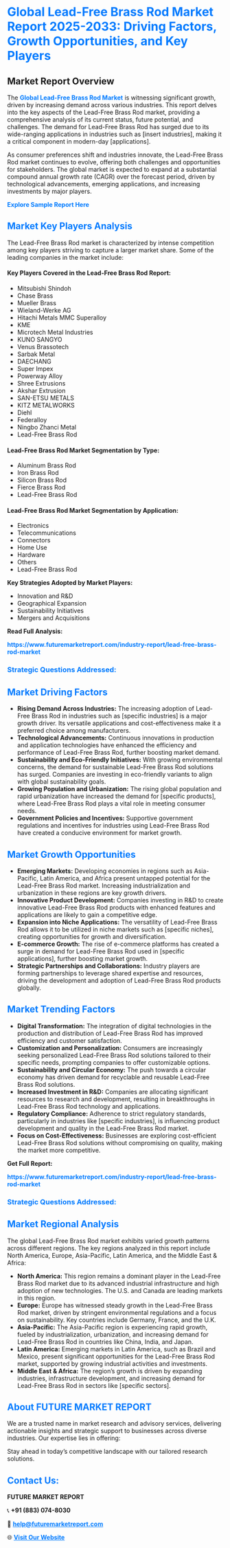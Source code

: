 <h1 style="color: #007BFF;">Global Lead-Free Brass Rod Market Report 2025-2033: Driving Factors, Growth Opportunities, and Key Players</h1>

<section id="overview">
<h2>Market Report Overview</h2>
<p>The <a href="https://www.futuremarketreport.com/industry-report/lead-free-brass-rod-market" style="color: #007BFF; text-decoration: none;"><strong>Global Lead-Free Brass Rod Market</strong></a> is witnessing significant growth, driven by increasing demand across various industries. This report delves into the key aspects of the Lead-Free Brass Rod market, providing a comprehensive analysis of its current status, future potential, and challenges. The demand for Lead-Free Brass Rod has surged due to its wide-ranging applications in industries such as [insert industries], making it a critical component in modern-day [applications].</p>
<p>As consumer preferences shift and industries innovate, the Lead-Free Brass Rod market continues to evolve, offering both challenges and opportunities for stakeholders. The global market is expected to expand at a substantial compound annual growth rate (CAGR) over the forecast period, driven by technological advancements, emerging applications, and increasing investments by major players.</p>
</section>

<section id="overview">
<p><a href="https://www.futuremarketreport.com/request-sample/reportId=107964" style="color: #007BFF; text-decoration: none;"><strong>Explore Sample Report Here</strong></a></p>
</section>

<section id="key-players">
<h2 style="color: #007BFF;">Market Key Players Analysis</h2>
<p>The Lead-Free Brass Rod market is characterized by intense competition among key players striving to capture a larger market share. Some of the leading companies in the market include:</p>
<h4>Key Players Covered in the Lead-Free Brass Rod Report:</h4>
<ul><li>Mitsubishi Shindoh</li><li>Chase Brass</li><li>Mueller Brass</li><li>Wieland-Werke AG</li><li>Hitachi Metals MMC Superalloy</li><li>KME</li><li>Microtech Metal Industries</li><li>KUNO SANGYO</li><li>Venus Brassotech</li><li>Sarbak Metal</li><li>DAECHANG</li><li>Super Impex</li><li>Powerway Alloy</li><li>Shree Extrusions</li><li>Akshar Extrusion</li><li>SAN-ETSU METALS</li><li>KITZ METALWORKS</li><li>Diehl</li><li>Federalloy</li><li>Ningbo Zhanci Metal</li><li>Lead-Free Brass Rod</li></ul>
<h4>Lead-Free Brass Rod Market Segmentation by Type:</h4>
<ul><li>Aluminum Brass Rod</li><li>Iron Brass Rod</li><li>Silicon Brass Rod</li><li>Fierce Brass Rod</li><li>Lead-Free Brass Rod</li></ul>

<h4>Lead-Free Brass Rod Market Segmentation by Application:</h4>
<ul><li>Electronics</li><li>Telecommunications</li><li>Connectors</li><li>Home Use</li><li>Hardware</li><li>Others</li><li>Lead-Free Brass Rod</li></ul>
<p><strong>Key Strategies Adopted by Market Players:</strong></p>
<ul>
<li>Innovation and R&D</li>
<li>Geographical Expansion</li>
<li>Sustainability Initiatives</li>
<li>Mergers and Acquisitions</li>
</ul>
</section>

<section>
<p><strong>Read Full Analysis: </strong></p><a href="https://www.futuremarketreport.com/industry-report/lead-free-brass-rod-market" style="color: #007BFF; text-decoration: none;"><strong>https://www.futuremarketreport.com/industry-report/lead-free-brass-rod-market</strong></a>
<h3 style="color: #007BFF;">Strategic Questions Addressed:</h3>
</section>

<section id="driving-factors">
<h2 style="color: #007BFF;">Market Driving Factors</h2>
<ul>
<li><strong>Rising Demand Across Industries:</strong> The increasing adoption of Lead-Free Brass Rod in industries such as [specific industries] is a major growth driver. Its versatile applications and cost-effectiveness make it a preferred choice among manufacturers.</li>
<li><strong>Technological Advancements:</strong> Continuous innovations in production and application technologies have enhanced the efficiency and performance of Lead-Free Brass Rod, further boosting market demand.</li>
<li><strong>Sustainability and Eco-Friendly Initiatives:</strong> With growing environmental concerns, the demand for sustainable Lead-Free Brass Rod solutions has surged. Companies are investing in eco-friendly variants to align with global sustainability goals.</li>
<li><strong>Growing Population and Urbanization:</strong> The rising global population and rapid urbanization have increased the demand for [specific products], where Lead-Free Brass Rod plays a vital role in meeting consumer needs.</li>
<li><strong>Government Policies and Incentives:</strong> Supportive government regulations and incentives for industries using Lead-Free Brass Rod have created a conducive environment for market growth.</li>
</ul>
</section>

<section id="growth-opportunities">
<h2 style="color: #007BFF;">Market Growth Opportunities</h2>
<ul>
<li><strong>Emerging Markets:</strong> Developing economies in regions such as Asia-Pacific, Latin America, and Africa present untapped potential for the Lead-Free Brass Rod market. Increasing industrialization and urbanization in these regions are key growth drivers.</li>
<li><strong>Innovative Product Development:</strong> Companies investing in R&D to create innovative Lead-Free Brass Rod products with enhanced features and applications are likely to gain a competitive edge.</li>
<li><strong>Expansion into Niche Applications:</strong> The versatility of Lead-Free Brass Rod allows it to be utilized in niche markets such as [specific niches], creating opportunities for growth and diversification.</li>
<li><strong>E-commerce Growth:</strong> The rise of e-commerce platforms has created a surge in demand for Lead-Free Brass Rod used in [specific applications], further boosting market growth.</li>
<li><strong>Strategic Partnerships and Collaborations:</strong> Industry players are forming partnerships to leverage shared expertise and resources, driving the development and adoption of Lead-Free Brass Rod products globally.</li>
</ul>
</section>

<section id="trending-factors">
<h2 style="color: #007BFF;">Market Trending Factors</h2>
<ul>
<li><strong>Digital Transformation:</strong> The integration of digital technologies in the production and distribution of Lead-Free Brass Rod has improved efficiency and customer satisfaction.</li>
<li><strong>Customization and Personalization:</strong> Consumers are increasingly seeking personalized Lead-Free Brass Rod solutions tailored to their specific needs, prompting companies to offer customizable options.</li>
<li><strong>Sustainability and Circular Economy:</strong> The push towards a circular economy has driven demand for recyclable and reusable Lead-Free Brass Rod solutions.</li>
<li><strong>Increased Investment in R&D:</strong> Companies are allocating significant resources to research and development, resulting in breakthroughs in Lead-Free Brass Rod technology and applications.</li>
<li><strong>Regulatory Compliance:</strong> Adherence to strict regulatory standards, particularly in industries like [specific industries], is influencing product development and quality in the Lead-Free Brass Rod market.</li>
<li><strong>Focus on Cost-Effectiveness:</strong> Businesses are exploring cost-efficient Lead-Free Brass Rod solutions without compromising on quality, making the market more competitive.</li>
</ul>
</section>

<section>
<p><strong>Get Full Report: </strong></p><a href="https://www.futuremarketreport.com/industry-report/lead-free-brass-rod-market" style="color: #007BFF; text-decoration: none;"><strong>https://www.futuremarketreport.com/industry-report/lead-free-brass-rod-market</strong></a>
<h3 style="color: #007BFF;">Strategic Questions Addressed:</h3>
</section>


<section id="regional-analysis">
<h2 style="color: #007BFF;">Market Regional Analysis</h2>
<p>The global Lead-Free Brass Rod market exhibits varied growth patterns across different regions. The key regions analyzed in this report include North America, Europe, Asia-Pacific, Latin America, and the Middle East & Africa:</p>
<ul>
<li><strong>North America:</strong> This region remains a dominant player in the Lead-Free Brass Rod market due to its advanced industrial infrastructure and high adoption of new technologies. The U.S. and Canada are leading markets in this region.</li>
<li><strong>Europe:</strong> Europe has witnessed steady growth in the Lead-Free Brass Rod market, driven by stringent environmental regulations and a focus on sustainability. Key countries include Germany, France, and the U.K.</li>
<li><strong>Asia-Pacific:</strong> The Asia-Pacific region is experiencing rapid growth, fueled by industrialization, urbanization, and increasing demand for Lead-Free Brass Rod in countries like China, India, and Japan.</li>
<li><strong>Latin America:</strong> Emerging markets in Latin America, such as Brazil and Mexico, present significant opportunities for the Lead-Free Brass Rod market, supported by growing industrial activities and investments.</li>
<li><strong>Middle East & Africa:</strong> The region’s growth is driven by expanding industries, infrastructure development, and increasing demand for Lead-Free Brass Rod in sectors like [specific sectors].</li>
</ul>
</section>

<footer>
<h2 style="color: #007BFF;">About FUTURE MARKET REPORT</h2>
<p>We are a trusted name in market research and advisory services, delivering actionable insights and strategic support to businesses across diverse industries. Our expertise lies in offering:</p>

<p>Stay ahead in today’s competitive landscape with our tailored research solutions.</p>

<h2 style="color: #007BFF;">Contact Us:</h2>
<p><strong>FUTURE MARKET REPORT</strong></p>
<p>📞 <strong>+91 (883) 074-8030</strong></p>
<p>📧 <strong><a href="mailto:help@futuremarketreport.com" style="color: #007BFF;">help@futuremarketreport.com</a></strong></p>
<p>🌐 <strong><a href="https://www.futuremarketreport.com/" style="color: #007BFF;">Visit Our Website</a></strong></p>
</footer>